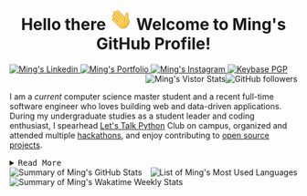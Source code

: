 <!--
  _ __   ___  _ __   _____      ____ _ _   _
| '_ \ / _ \| '_ \ / _ \ \ /\ / / _` | | | |
| |_) | (_) | |_) | (_) \ V  V / (_| | |_| |
| .__/ \___/| .__/ \___/ \_/\_/ \__,_|\__, |
| |         | |                        __/ |
|_|         |_|                       |___/
Source available on: https://github.com/popoway/popoway 
Enjoy it? Like and fork it!
Connect: ming.fyi/linkedin or hello@popoway.cloud
Fun fact: This Markdown is ADA compliant and screen reader friendly :)
-->

<h1 align="center">Hello there <img src="./assets/hi-twice.gif" width="40" alt="waving hands emoji" /> Welcome to Ming's GitHub Profile!</h1>

<div>
  <a href="https://ming.fyi/sconli" target="_blank">
    <img src="https://img.shields.io/badge/-Linkedin-0A66C2?&logo=Linkedin&logoColor=white" alt="Ming's Linkedin" title="Ming's Linkedin" />
  </a>
  <a href="https://ming.fyi/portfolio" target="_blank">
    <img src="https://img.shields.io/badge/-Portfolio-3884FF?logo=GitBook&logoColor=white" alt="Ming's Portfolio" title="Ming's Portfolio" />
  </a>
  <a href="https://ming.fyi/sconis" target="_blank">
    <img src="https://img.shields.io/badge/-Instagram-E4405F?logo=Instagram&logoColor=white" alt="Ming's Instagram" title="Ming's Instagram" />
  </a>
  <a href="https://ming.fyi/sconkb" target="_blank">
    <img src="https://img.shields.io/keybase/pgp/popoway" alt="Keybase PGP" title="Keybase PGP" />
  </a>
  <a href="https://github.com/popoway?tab=followers">
    <img align="right" src="https://img.shields.io/github/followers/popoway" alt="GitHub followers" title="GitHub followers" />
  </a>
  <a href="#">
    <img align="right" src="https://visitor-badge.glitch.me/badge?page_id=popoway.popoway&user=popoway" alt="Ming's Vistor Stats" title="Ming's Vistor Stats" />
  </a>
</div>
</br>

I am a *current* computer science master student and a recent full-time software engineer who loves building web and data-driven applications. During my undergraduate studies as a student leader and coding enthusiast, I spearhead [Let's Talk Python](https://ming.fyi/linkedin) Club on campus, organized and attended multiple [hackathons](https://ming.fyi/portfolio), and enjoy contributing to [open source projects](https://github.com/popoway?tab=repositories).

<details>
  <summary><samp>Read More</samp></summary>
  I mainly use Node.js and Golang at my previous full-time work. My main workstation runs on macOS, though cloud servers are powered by RHEL/CentOS and Debian. During my internship at CUNY I primarily used PHP, Django in Python and PoatgreSQL. <br /> Learn more at my <a href="https://ming.fyi/portfolio" target="_blank">portfolio</a>.
  <a href="https://ming.fyi/sconkb" target="_blank">
    <img src="https://img.shields.io/keybase/btc/popoway" alt="Keybase BTC" title="Keybase BTC" />
  </a>

</details>

<div>
  <a href="https://github.com/popoway?tab=repositories&q=&type=&language=javascript">
    <img align="right" src="https://github-readme-stats.vercel.app/api/top-langs/?username=popoway&theme=transparent&langs_count=8&hide=html&custom_title=Ming%27s%20Most%20Used%20Languages" alt="List of Ming's Most Used Languages" title="List of Ming's Most Used Languages" />
  </a>
  <a href="https://github.com/popoway#js-contribution-activity">
    <img align="left" src="https://github-readme-stats.vercel.app/api?username=popoway&show_icons=true&count_private=true&hide=stars&include_all_commits=true&theme=transparent&custom_title=Ming%27s%20Overall%20GitHub%20Stats" alt="Summary of Ming's GitHub Stats" title="Summary of Ming's GitHub Stats" />
  </a>
  <a href="https://wakatime.com/@popoway">
    <img align="left" src="https://github-readme-stats.vercel.app/api/wakatime?username=popoway&theme=transparent&layout=compact&custom_title=Ming%27s%20Wakatime%20Weekly%20Stats" alt="Summary of Ming's Wakatime Weekly Stats" title="Summary of Ming's Wakatime Weekly Stats" />
  </a>
</div>


